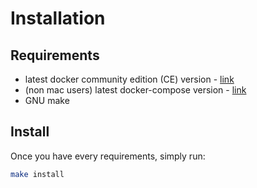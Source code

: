 Installation
============

Requirements
------------

* latest docker community edition (CE) version - [link](https://docs.docker.com/engine/installation/) 
* (non mac users) latest docker-compose version - [link](https://docs.docker.com/compose/install/) 
* GNU make

Install
-------

Once you have every requirements, simply run:

```bash
make install
```
